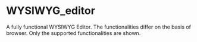 # WYSIWYG_editor
A fully functional WYSIWYG Editor. The functionalities differ on the basis of browser. Only the supported functionalities are shown.
